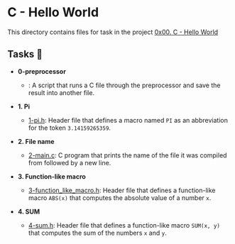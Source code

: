 # C - Hello World

This directory contains files for task in the project [0x00. C - Hello World](https://github.com/AtangfMokamogo/alx-low_level_programming/tree/main/0x00-hello_world)

## Tasks :page_with_curl:

* **0-preprocessor**
  * [](./0-preprocessor): A script that runs a C file through the preprocessor and save the result into another file.

* **1. Pi**
  * [1-pi.h](./1-pi.h): Header file that defines a macro named `PI` as an abbreviation
  for the token `3.14159265359`.

* **2. File name**
  * [2-main.c](./2-main.c): C program that prints the name of the file it was
  compiled from followed by a new line.

* **3. Function-like macro**
  * [3-function_like_macro.h](./3-function_like_macro.h): Header file that defines a
  function-like macro `ABS(x)` that computes the absolute value of a number `x`.

* **4. SUM**
  * [4-sum.h](./4-sum.h): Header file that defines a function-like macro `SUM(x, y)`
  that computes the sum of the numbers `x` and `y`.

